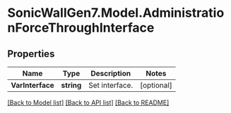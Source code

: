 # SonicWallGen7.Model.AdministrationForceThroughInterface

## Properties

Name | Type | Description | Notes
------------ | ------------- | ------------- | -------------
**VarInterface** | **string** | Set interface. | [optional] 

[[Back to Model list]](../README.md#documentation-for-models) [[Back to API list]](../README.md#documentation-for-api-endpoints) [[Back to README]](../README.md)

